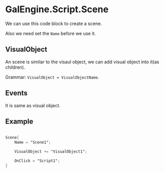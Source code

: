 # GalEngine.Script.Scene

We can use this code block to create a scene. 

Also we need set the `Name` before we use it.

## VisualObject

An scene is similar to the visaul object, we can add visual object into it(as children).

Grammar: `VisualObject = VisualObjectName`.

## Events 

It is same as visual object.

## Example

```gs

Scene{
    Name = "Scene1";

    VisualObject += "VisualObject1";

    OnClick = "Script1";
}

```